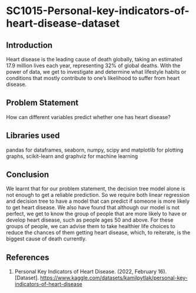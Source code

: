 # SC1015-Personal-key-indicators-of-heart-disease-dataset
## Introduction
Heart disease is the leading cause of death globally, taking an estimated 17.9 million lives each year, representing 32% of global deaths. With the power of data, we get to investigate and determine what lifestyle habits or conditions that mostly contribute to one’s likelihood to suffer from heart disease.

## Problem Statement
How can different variables predict whether one has heart disease?

## Libraries used
pandas for dataframes, seaborn, numpy, scipy and matplotlib for plotting graphs, scikit-learn and graphviz for machine learning

## Conclusion
We learnt that for our problem statement, the decision tree model alone is not enough to get a reliable prediction. So we require both linear regression and decision tree to have a model that can predict if someone is more likely to get heart disease. We also have found that although our model is not perfect, we get to know the group of people that are more likely to have or develop heart disease, such as people ages 50 and above. For these groups of people, we can advise them to take healthier life choices to reduce the chances of them getting heart disease, which, to reiterate, is the biggest cause of death currently.

## References
1. Personal Key Indicators of Heart Disease. (2022, February 16). [Dataset]. https://www.kaggle.com/datasets/kamilpytlak/personal-key-indicators-of-heart-disease
